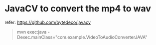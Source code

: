 # JavaCV to convert the mp4 to wav
refer: https://github.com/bytedeco/javacv

> mvn exec:java -Dexec.mainClass="com.example.VideoToAudioConverterJAVA"
